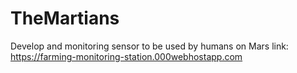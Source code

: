 # TheMartians
Develop and monitoring sensor to be used by humans on Mars
link: https://farming-monitoring-station.000webhostapp.com
